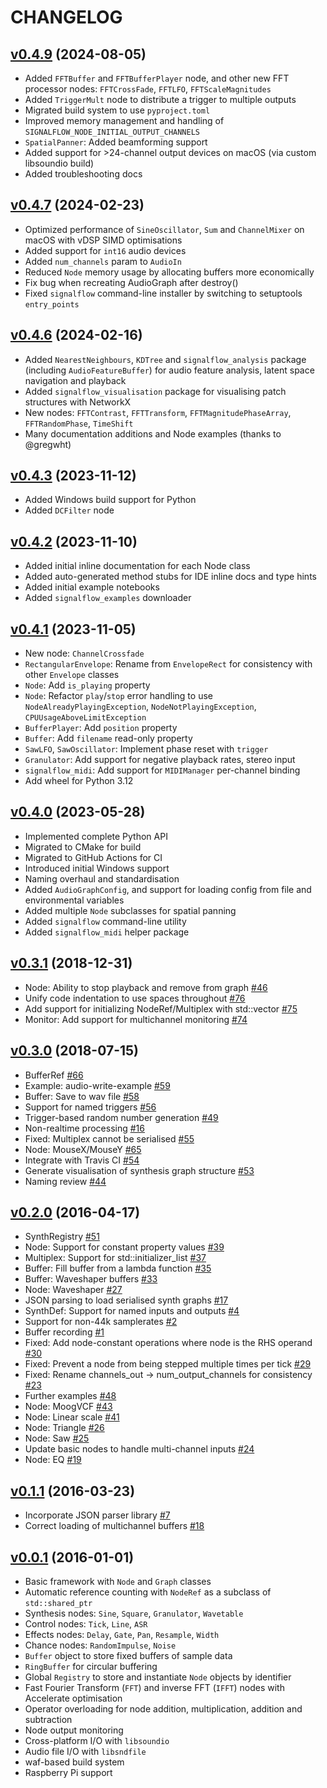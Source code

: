 # CHANGELOG

## [v0.4.9](https://github.com/ideoforms/signalflow/tree/v0.4.9) (2024-08-05)

 - Added `FFTBuffer` and `FFTBufferPlayer` node, and other new FFT processor nodes: `FFTCrossFade`, `FFTLFO`, `FFTScaleMagnitudes`
 - Added `TriggerMult` node to distribute a trigger to multiple outputs
 - Migrated build system to use `pyproject.toml`
 - Improved memory management and handling of `SIGNALFLOW_NODE_INITIAL_OUTPUT_CHANNELS`
 - `SpatialPanner`: Added beamforming support
 - Added support for >24-channel output devices on macOS (via custom libsoundio build)
 - Added troubleshooting docs

## [v0.4.7](https://github.com/ideoforms/signalflow/tree/v0.4.7) (2024-02-23)

 - Optimized performance of `SineOscillator`, `Sum` and `ChannelMixer` on macOS with vDSP SIMD optimisations
 - Added support for `int16` audio devices
 - Added `num_channels` param to `AudioIn`
 - Reduced `Node` memory usage by allocating buffers more economically
 - Fix bug when recreating AudioGraph after destroy()
 - Fixed `signalflow` command-line installer by switching to setuptools `entry_points`

## [v0.4.6](https://github.com/ideoforms/signalflow/tree/v0.4.6) (2024-02-16)

- Added `NearestNeighbours`, `KDTree` and `signalflow_analysis` package (including `AudioFeatureBuffer`) for audio feature analysis, latent space navigation and playback
- Added `signalflow_visualisation` package for visualising patch structures with NetworkX
- New nodes: `FFTContrast`, `FFTTransform`, `FFTMagnitudePhaseArray`, `FFTRandomPhase`, `TimeShift`
- Many documentation additions and Node examples (thanks to @gregwht)

## [v0.4.3](https://github.com/ideoforms/signalflow/tree/v0.4.3) (2023-11-12)

- Added Windows build support for Python
- Added `DCFilter` node

## [v0.4.2](https://github.com/ideoforms/signalflow/tree/v0.4.2) (2023-11-10)

- Added initial inline documentation for each Node class
- Added auto-generated method stubs for IDE inline docs and type hints
- Added initial example notebooks
- Added `signalflow_examples` downloader

## [v0.4.1](https://github.com/ideoforms/signalflow/tree/v0.4.0) (2023-11-05)

- New node: `ChannelCrossfade`
- `RectangularEnvelope`: Rename from `EnvelopeRect` for consistency with other `Envelope` classes
- `Node`: Add `is_playing` property
- `Node`: Refactor `play`/`stop` error handling to use `NodeAlreadyPlayingException`, `NodeNotPlayingException`, `CPUUsageAboveLimitException`
- `BufferPlayer`: Add `position` property
- `Buffer`: Add `filename` read-only property
- `SawLFO`, `SawOscillator`: Implement phase reset with `trigger`
- `Granulator`: Add support for negative playback rates, stereo input
- `signalflow_midi`: Add support for `MIDIManager` per-channel binding
- Add wheel for Python 3.12

## [v0.4.0](https://github.com/ideoforms/signalflow/tree/v0.4.0) (2023-05-28)

- Implemented complete Python API
- Migrated to CMake for build
- Migrated to GitHub Actions for CI
- Introduced initial Windows support
- Naming overhaul and standardisation
- Added `AudioGraphConfig`, and support for loading config from file and environmental variables
- Added multiple `Node` subclasses for spatial panning
- Added `signalflow` command-line utility
- Added `signalflow_midi` helper package

## [v0.3.1](https://github.com/ideoforms/signalflow/tree/v0.3.1) (2018-12-31)

- Node: Ability to stop playback and remove from graph [\#46](https://github.com/ideoforms/signalflow/issues/46)
- Unify code indentation to use spaces throughout [\#76](https://github.com/ideoforms/signalflow/issues/76)
- Add support for initializing NodeRef/Multiplex with std::vector [\#75](https://github.com/ideoforms/signalflow/issues/75)
- Monitor: Add support for multichannel monitoring [\#74](https://github.com/ideoforms/signalflow/issues/74)

## [v0.3.0](https://github.com/ideoforms/signalflow/tree/v0.3.0) (2018-07-15)

- BufferRef [\#66](https://github.com/ideoforms/signalflow/issues/66)
- Example: audio-write-example [\#59](https://github.com/ideoforms/signalflow/issues/59)
- Buffer: Save to wav file [\#58](https://github.com/ideoforms/signalflow/issues/58)
- Support for named triggers [\#56](https://github.com/ideoforms/signalflow/issues/56)
- Trigger-based random number generation [\#49](https://github.com/ideoforms/signalflow/issues/49)
- Non-realtime processing [\#16](https://github.com/ideoforms/signalflow/issues/16)
- Fixed: Multiplex cannot be serialised [\#55](https://github.com/ideoforms/signalflow/issues/55)
- Node: MouseX/MouseY [\#65](https://github.com/ideoforms/signalflow/issues/65)
- Integrate with Travis CI [\#54](https://github.com/ideoforms/signalflow/issues/54)
- Generate visualisation of synthesis graph structure [\#53](https://github.com/ideoforms/signalflow/issues/53)
- Naming review [\#44](https://github.com/ideoforms/signalflow/issues/44)

## [v0.2.0](https://github.com/ideoforms/signalflow/tree/v0.2.0) (2016-04-17)

- SynthRegistry [\#51](https://github.com/ideoforms/signalflow/issues/51)
- Node: Support for constant property values [\#39](https://github.com/ideoforms/signalflow/issues/39)
- Multiplex: Support for std::initializer\_list  [\#37](https://github.com/ideoforms/signalflow/issues/37)
- Buffer: Fill buffer from a lambda function [\#35](https://github.com/ideoforms/signalflow/issues/35)
- Buffer: Waveshaper buffers [\#33](https://github.com/ideoforms/signalflow/issues/33)
- Node: Waveshaper [\#27](https://github.com/ideoforms/signalflow/issues/27)
- JSON parsing to load serialised synth graphs [\#17](https://github.com/ideoforms/signalflow/issues/17)
- SynthDef: Support for named inputs and outputs [\#4](https://github.com/ideoforms/signalflow/issues/4)
- Support for non-44k samplerates [\#2](https://github.com/ideoforms/signalflow/issues/2)
- Buffer recording [\#1](https://github.com/ideoforms/signalflow/issues/1)
- Fixed: Add node-constant operations where node is the RHS operand [\#30](https://github.com/ideoforms/signalflow/issues/30)
- Fixed: Prevent a node from being stepped multiple times per tick [\#29](https://github.com/ideoforms/signalflow/issues/29)
- Fixed: Rename channels\_out → num\_output\_channels for consistency [\#23](https://github.com/ideoforms/signalflow/issues/23)
- Further examples [\#48](https://github.com/ideoforms/signalflow/issues/48)
- Node: MoogVCF [\#43](https://github.com/ideoforms/signalflow/issues/43)
- Node: Linear scale [\#41](https://github.com/ideoforms/signalflow/issues/41)
- Node: Triangle [\#26](https://github.com/ideoforms/signalflow/issues/26)
- Node: Saw [\#25](https://github.com/ideoforms/signalflow/issues/25)
- Update basic nodes to handle multi-channel inputs [\#24](https://github.com/ideoforms/signalflow/issues/24)
- Node: EQ [\#19](https://github.com/ideoforms/signalflow/issues/19)

## [v0.1.1](https://github.com/ideoforms/signalflow/tree/v0.1.1) (2016-03-23)

- Incorporate JSON parser library [\#7](https://github.com/ideoforms/signalflow/issues/7)
- Correct loading of multichannel buffers [\#18](https://github.com/ideoforms/signalflow/issues/18)

## [v0.0.1](https://github.com/ideoforms/signalflow/tree/v0.0.1) (2016-01-01)

- Basic framework with `Node` and `Graph` classes
- Automatic reference counting with `NodeRef` as a subclass of `std::shared_ptr`
- Synthesis nodes: `Sine`, `Square`, `Granulator`, `Wavetable`
- Control nodes: `Tick`, `Line`, `ASR`
- Effects nodes: `Delay`, `Gate`, `Pan`, `Resample`, `Width`
- Chance nodes: `RandomImpulse`, `Noise`
- `Buffer` object to store fixed buffers of sample data
- `RingBuffer` for circular buffering
- Global `Registry` to store and instantiate `Node` objects by identifier
- Fast Fourier Transform (`FFT`) and inverse FFT (`IFFT`) nodes with Accelerate optimisation
- Operator overloading for node addition, multiplication, addition and subtraction
- Node output monitoring
- Cross-platform I/O with `libsoundio` 
- Audio file I/O with `libsndfile`
- waf-based build system
- Raspberry Pi support
